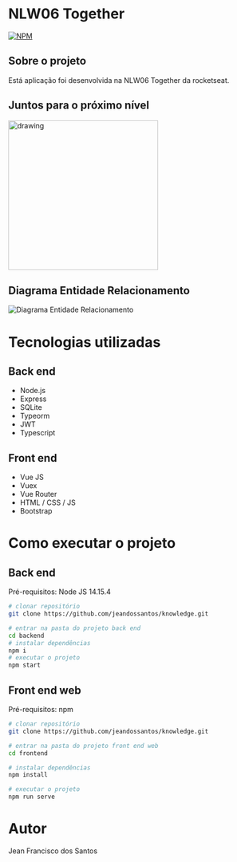 # NLW06 Together

[![NPM](https://img.shields.io/npm/l/react)](https://github.com/jeandossantos/knowledge/blob/master/LICENSE) 

## Sobre o projeto

Está aplicação foi desenvolvida na NLW06 Together da rocketseat.

## Juntos para o próximo nível
<img src="https://github.com/jeandossantos/assets/blob/master/nlw6/1%20-%20NLW%20%2305%20-%201600x2560.png" alt="drawing" width="300"/>

## Diagrama Entidade Relacionamento

![Diagrama Entidade Relacionamento](https://github.com/jeandossantos/assets/blob/master/nlw6/Untitled%20Diagram.png)

# Tecnologias utilizadas
## Back end
- Node.js
- Express
- SQLite
- Typeorm
- JWT
- Typescript
## Front end
- Vue JS
- Vuex
- Vue Router
- HTML / CSS / JS
- Bootstrap

# Como executar o projeto

## Back end
Pré-requisitos: Node JS 14.15.4

```bash
# clonar repositório
git clone https://github.com/jeandossantos/knowledge.git

# entrar na pasta do projeto back end
cd backend
# instalar dependências
npm i
# executar o projeto
npm start
```

## Front end web
Pré-requisitos: npm 

```bash
# clonar repositório
git clone https://github.com/jeandossantos/knowledge.git

# entrar na pasta do projeto front end web
cd frontend

# instalar dependências
npm install

# executar o projeto
npm run serve
```

# Autor

Jean Francisco dos Santos
